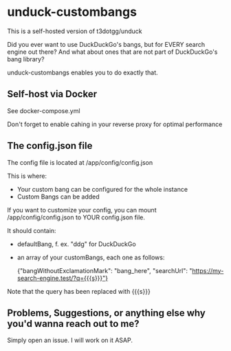 # unduck-custombangs
This is a self-hosted version of t3dotgg/unduck

Did you ever want to use DuckDuckGo's bangs, but for EVERY search engine out there? And what about ones that are not part of DuckDuckGo's bang library?

unduck-custombangs enables you to do exactly that.

## Self-host via Docker
See docker-compose.yml

Don't forget to enable cahing in your reverse proxy for optimal performance 

## The config.json file
The config file is located at /app/config/config.json

This is where:
- Your custom bang can be configured for the whole instance
- Custom Bangs can be added 

If you want to customize your config, you can mount /app/config/config.json to YOUR config.json file. 

It should contain: 
- defaultBang, f. ex. "ddg" for DuckDuckGo
-  an array of your customBangs, each one as follows: 

    {"bangWithoutExclamationMark":  "bang_here", "searchUrl":  "https://my-search-engine.test/?q={{{s}}}"}

Note that the query has been replaced with {{{s}}}

## Problems, Suggestions, or anything else why you'd wanna reach out to me?
Simply open an issue. I will work on it ASAP.